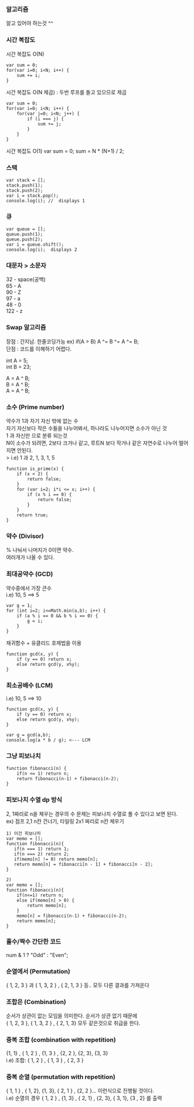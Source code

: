### 알고리즘
알고 있어야 하는것 ^^

### 시간 복잡도
시간 복잡도 O(N)
```
var sum = 0;
for(var i=0; i<N; i++) {
    sum += i;
}
```

시간 복잡도 O(N 제곱) : 두번 루프를 돌고 있으므로 제곱
```
var sum = 0;
for(var i=0; i<N; i++) {
    for(var j=0; i<N; j++) {
        if (i === j) {
            sum += j;
        }
    }
}
```

시간 복잡도 O(1)
var sum = 0;
sum = N * (N+1) / 2;


### 스택
```
var stack = [];
stack.push(1);
stack.push(2);
var i = stack.pop();
console.log(i); //  displays 1
```

### 큐
```
var queue = [];
queue.push(1);
queue.push(2);
var i = queue.shift();
console.log(i);  displays 2
```

### 대문자 > 소문자
32 - space(공백) <br />
65 - A <br /> 
90 - Z <br />
97 - a <br />
48 - 0 <br />
122 - z

### Swap 알고리즘
장점 : 간지남. 한줄코딩가능 ex) if(A > B) A ^= B ^= A ^= B; <br />
단점 : 코드를 이해하기 어렵다.  <br />

int A = 5; <br />
int B = 23;

A = A ^ B; <br />
B = A ^ B; <br />
A = A ^ B;

### 소수 (Prime number)
약수가 1과 자기 자신 밖에 없는 수<br />
자기 자신보다 작은 수들을 나누어봐서, 하나라도 나누어지면 소수가 아닌 것 <br />
1 과 자신만 으로 분류 되는것 <br />
N이 소수가 되려면, 2보다 크거나 같고, 루트N 보다 작거나 같은 자연수로 나누어 떨어지면
안된다. <br />>
i.e) 1 과 2,  1, 3,  1, 5
```
function is_prime(x) {
    if (x < 2) {
        return false;
    }
    for (var i=2; i*i <= x; i++) {
        if (x % i == 0) {
            return false;
        }
    }
    return true;
}
```

### 약수 (Divisor)
% 나눠서 나머지가 0이면 약수. <br />
여러개가 나올 수 있다.

### 최대공약수 (GCD)
약수중에서 가장 큰수 <br />
i.e) 10, 5 ==> 5
```
var g = 1;
for (int i=2; i<=Math.min(a,b); i++) {
    if (a % i == 0 && b % i == 0) {
        g = i;
    }
}
```

재귀함수 + 유클리드 호제법을 이용
```
function gcd(x, y) {
    if (y == 0) return x;
    else return gcd(y, x%y);
}
```

### 최소공배수 (LCM)
i.e) 10, 5 ==> 10 <br />
```
function gcd(x, y) {
    if (y == 0) return x;
    else return gcd(y, x%y);
}

var g = gcd(a,b);
console.log(a * b / g); <--- LCM
```

### 그냥 피보나치
```
function fibonacci(n) {
    if(n <= 1) return n;
    return fibonacci(n-1) + fibonacci(n-2);
}
```

### 피보나치 수열 dp 방식
2, 1짜리로 n을 체우는 경우의 수 문제는 피보나치 수열로 풀 수 있다고 보면 된다.<br />
ex) 점프 2,1 n칸 건너기, 타일링 2x1 짜리로 n칸 체우기<br />
```
1) 이건 피보나치
var memo = [];
function fibonacci(n){
   if(n === 1) return 1;
   if(n === 2) return 2;
   if(memo[n] != 0) return memo[n];
   return memo[n] = fibonacci[n - 1] + fibonacci[n - 2];
}

2)
var memo = [];
function fibonacci(n){
    if(n<=1) return n;
    else if(memo[n] > 0) { 
        return memo[n];
    }
    memo[n] = fibonacci(n-1) + fibonacci(n-2);
    return memo[n];
}
```

### 홀수/짝수 간단한 코드
num & 1 ? "Odd" : "Even";

### 순열에서 (Permutation)
{ 1, 2, 3 } 과 { 1, 3, 2 } , { 2, 1, 3 } 등.. 모두 다른 결과를 가져온다

### 조합은  (Combination)
순서가 상관이 없는 모임을 의미한다. 순서가 상관 없기 때문에 <br />
{ 1, 2, 3 }, { 1, 3, 2 } , { 2, 1, 3} 모두 같은것으로 취급을 한다.

### 중복 조합 (combination with repetition)
{1, 1} , { 1, 2 } , {1, 3 } , {2, 2 }, {2, 3}, {3, 3} <br />
i.e) 조합: { 1, 2 } , { 1, 3 } , { 2, 3 }

### 중복 순열 (permutation with repetition)
{ 1, 1 } , { 1, 2}, {1, 3}, { 2, 1 } , {2, 2 }... 이런식으로 진행될 것이다. <br />
i.e) 순열의 경우 { 1, 2 } , {1, 3} , { 2, 1} , {2, 3}, { 3, 1}, {3 , 2} 를 출력


